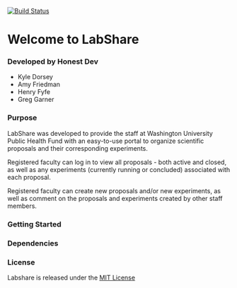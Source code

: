 [![Build Status](https://travis-ci.org/afriedman886/LabShare.svg?branch=master)](https://travis-ci.org/afriedman886/LabShare)

# Welcome to LabShare

### Developed by Honest Dev
- Kyle Dorsey
- Amy Friedman
- Henry Fyfe
- Greg Garner

### Purpose
LabShare was developed to provide the staff at Washington University Public Health Fund with an easy-to-use portal to organize scientific proposals and their corresponding experiments. 

Registered faculty can log in to view all proposals - both active and closed, as well as any experiments (currently running or concluded) associated with each proposal. 

Registered faculty can create new proposals and/or new experiments, as well as comment on the proposals and experiments created by other staff members.

### Getting Started

### Dependencies

### License
Labshare is released under the [MIT License](https://opensource.org/licenses/MIT)



